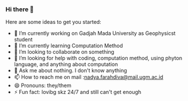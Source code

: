 ### Hi there 👋
Here are some ideas to get you started:

- 🔭 I’m currently working on Gadjah Mada University as Geophysicst student
- 🌱 I’m currently learning Computation Method
- 👯 I’m looking to collaborate on something
- 🤔 I’m looking for help with coding, computation method, using phyton language, and anything about computation
- 💬 Ask me about nothing. I don't know anything
- 📫 How to reach me on mail :nadya.farahdiva@mail.ugm.ac.id
- 😄 Pronouns: they/them
- ⚡ Fun fact: lovibg skz 24/7 and still can't get enough
<!--
**nadyafarahdiva/nadyafarahdiva** is a ✨ _special_ ✨ repository because its `README.md` (this file) appears on your GitHub profile.
